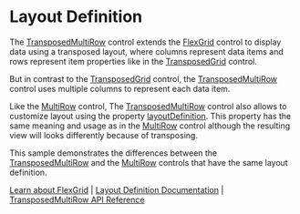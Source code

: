 Layout Definition
===============

The [TransposedMultiRow](https://www.grapecity.com/wijmo/api/classes/wijmo_grid_transposedmultirow.transposedmultirow.html) control extends the [FlexGrid](https://www.grapecity.com/wijmo/api/classes/wijmo_grid.flexgrid.html) control 
to display data using a transposed layout, where columns represent data items 
and rows represent item properties like in the [TransposedGrid](https://www.grapecity.com/wijmo/api/classes/wijmo_grid_transposed.transposedgrid.html) control.

But in contrast to the [TransposedGrid](https://www.grapecity.com/wijmo/api/classes/wijmo_grid_transposed.transposedgrid.html) control, the [TransposedMultiRow](https://www.grapecity.com/wijmo/api/classes/wijmo_grid_transposedmultirow.transposedmultirow.html) control
uses multiple columns to represent each data item.

Like the [MultiRow](https://www.grapecity.com/wijmo/api/classes/wijmo_grid_multirow.multirow.html) control, The [TransposedMultiRow](https://www.grapecity.com/wijmo/api/classes/wijmo_grid_transposedmultirow.transposedmultirow.html) control also allows to customize
layout using the property [layoutDefinition](https://www.grapecity.com/wijmo/api/classes/wijmo_grid_transposedmultirow.transposedmultirow.html#layoutdefinition). This property has the same meaning and usage
as in the [MultiRow](https://www.grapecity.com/wijmo/api/classes/wijmo_grid_multirow.multirow.html) control although the resulting view will looks differently
because of transposing.

This sample demonstrates the differences between the [TransposedMultiRow](https://www.grapecity.com/wijmo/api/classes/wijmo_grid_transposedmultirow.transposedmultirow.html) and 
the [MultiRow](https://www.grapecity.com/wijmo/api/classes/wijmo_grid_multirow.multirow.html) controls that have the same layout definition.

[Learn about FlexGrid](https://www.grapecity.com/wijmo/flexgrid-javascript-data-grid) | [Layout Definition Documentation](https://www.grapecity.com/wijmo/docs/Topics/Grid/Grouping/Drag-and-Drop-Grouping) | [TransposedMultiRow API Reference](https://www.grapecity.com/wijmo/api/classes/wijmo_grid_transposedmultirow.transposedmultirow.html)